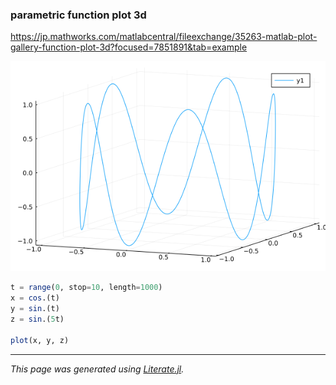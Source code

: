 ### parametric function plot 3d
https://jp.mathworks.com/matlabcentral/fileexchange/35263-matlab-plot-gallery-function-plot-3d?focused=7851891&tab=example

![parametric3d.png](images/parametric3d.png)

````julia
t = range(0, stop=10, length=1000)
x = cos.(t)
y = sin.(t)
z = sin.(5t)

plot(x, y, z)
````

---

*This page was generated using [Literate.jl](https://github.com/fredrikekre/Literate.jl).*

